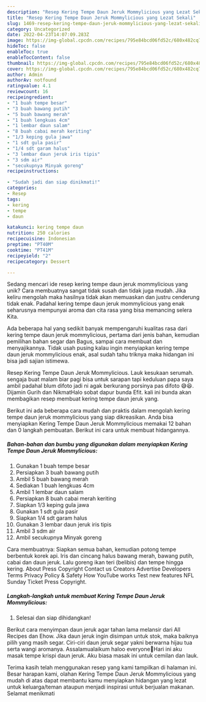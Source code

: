 ```yaml
---
description: "Resep Kering Tempe Daun Jeruk Mommylicious yang Lezat Sekali"
title: "Resep Kering Tempe Daun Jeruk Mommylicious yang Lezat Sekali"
slug: 1469-resep-kering-tempe-daun-jeruk-mommylicious-yang-lezat-sekali
category: Uncategorized
date: 2022-04-23T14:07:09.283Z
image: https://img-global.cpcdn.com/recipes/795e84bcd06fd52c/680x482cq70/kering-tempe-daun-jeruk-mommylicious-foto-resep-utama.jpg
hideToc: false
enableToc: true
enableTocContent: false
thumbnail: https://img-global.cpcdn.com/recipes/795e84bcd06fd52c/680x482cq70/kering-tempe-daun-jeruk-mommylicious-foto-resep-utama.jpg
cover: https://img-global.cpcdn.com/recipes/795e84bcd06fd52c/680x482cq70/kering-tempe-daun-jeruk-mommylicious-foto-resep-utama.jpg
author: Admin
authorAv: notfound
ratingvalue: 4.1
reviewcount: 16
recipeingredient:
- "1 buah tempe besar"
- "3 buah bawang putih"
- "5 buah bawang merah"
- "1 buah lengkuas 4cm"
- "1 lembar daun salam"
- "8 buah cabai merah keriting"
- "1/3 keping gula jawa"
- "1 sdt gula pasir"
- "1/4 sdt garam halus"
- "3 lembar daun jeruk iris tipis"
- "3 sdm air"
- "secukupnya Minyak goreng"
recipeinstructions:

- "Sudah jadi dan siap dinikmati!"
categories:
- Resep
tags:
- kering
- tempe
- daun

katakunci: kering tempe daun 
nutrition: 250 calories
recipecuisine: Indonesian
preptime: "PT40M"
cooktime: "PT41M"
recipeyield: "2"
recipecategory: Dessert

---
```





Sedang mencari ide resep kering tempe daun jeruk mommylicious yang unik? Cara membuatnya sangat tidak susah dan tidak juga mudah. Jika keliru mengolah maka hasilnya tidak akan memuaskan dan justru cenderung tidak enak. Padahal kering tempe daun jeruk mommylicious yang enak seharusnya mempunyai aroma dan cita rasa yang bisa memancing selera Kita.





Ada beberapa hal yang sedikit banyak mempengaruhi kualitas rasa dari kering tempe daun jeruk mommylicious, pertama dari jenis bahan, kemudian pemilihan bahan segar dan Bagus, sampai cara membuat dan menyajikannya. Tidak usah pusing kalau ingin menyiapkan kering tempe daun jeruk mommylicious enak,      asal sudah tahu triknya maka hidangan ini bisa jadi sajian istimewa.














Resep Kering Tempe Daun Jeruk Mommylicious. Lauk kesukaan serumah. sengaja buat malam biar pagi bisa untuk sarapan tapi keduluan papa saya ambil padahal blum difoto jadi ni agak berkurang porsinya pas difoto 😅😆. Dijamin Gurih dan NikmatHalo sobat dapur bunda Efit. kali ini bunda akan membagikan resep membuat kering tempe daun jeruk yang.






Berikut ini ada beberapa cara mudah dan praktis dalam mengolah kering tempe daun jeruk mommylicious yang siap dikreasikan. Anda bisa menyiapkan Kering Tempe Daun Jeruk Mommylicious memakai 12 bahan dan 0 langkah pembuatan. Berikut ini cara untuk membuat hidangannya.

<!--inarticleads1-->

##### Bahan-bahan dan bumbu yang digunakan dalam menyiapkan Kering Tempe Daun Jeruk Mommylicious:

1. Gunakan 1 buah tempe besar
1. Persiapkan 3 buah bawang putih
1. Ambil 5 buah bawang merah
1. Sediakan 1 buah lengkuas 4cm
1. Ambil 1 lembar daun salam
1. Persiapkan 8 buah cabai merah keriting
1. Siapkan 1/3 keping gula jawa
1. Gunakan 1 sdt gula pasir
1. Siapkan 1/4 sdt garam halus
1. Gunakan 3 lembar daun jeruk iris tipis
1. Ambil 3 sdm air
1. Ambil secukupnya Minyak goreng


Cara membuatnya: Siapkan semua bahan, kemudian potong tempe berbentuk korek api. Iris dan cincang halus bawang merah, bawang putih, cabai dan daun jeruk. Lalu goreng ikan teri (belibis) dan tempe hingga kering. About Press Copyright Contact us Creators Advertise Developers Terms Privacy Policy &amp; Safety How YouTube works Test new features NFL Sunday Ticket Press Copyright. 

<!--inarticleads2-->

##### Langkah-langkah untuk membuat Kering Tempe Daun Jeruk Mommylicious:


1. Selesai dan siap dihidangkan!

Berikut cara menyimpan daun jeruk agar tahan lama melansir dari All Recipes dan Ehow. Jika daun jeruk ingin disimpan untuk stok, maka baiknya pilih yang masih segar. Ciri-ciri daun jeruk segar yakni berwarna hijau tua serta wangi aromanya. Assalamualaikum haloo everyone🤗Hari ini aku masak tempe krispi daun jeruk. Aku biasa masak ini untuk cemilan dan lauk. 

Terima kasih telah menggunakan resep yang kami tampilkan di halaman ini. Besar harapan kami, olahan Kering Tempe Daun Jeruk Mommylicious yang mudah di atas dapat membantu kamu menyiapkan hidangan yang lezat untuk keluarga/teman ataupun menjadi inspirasi untuk berjualan makanan. Selamat menikmati
